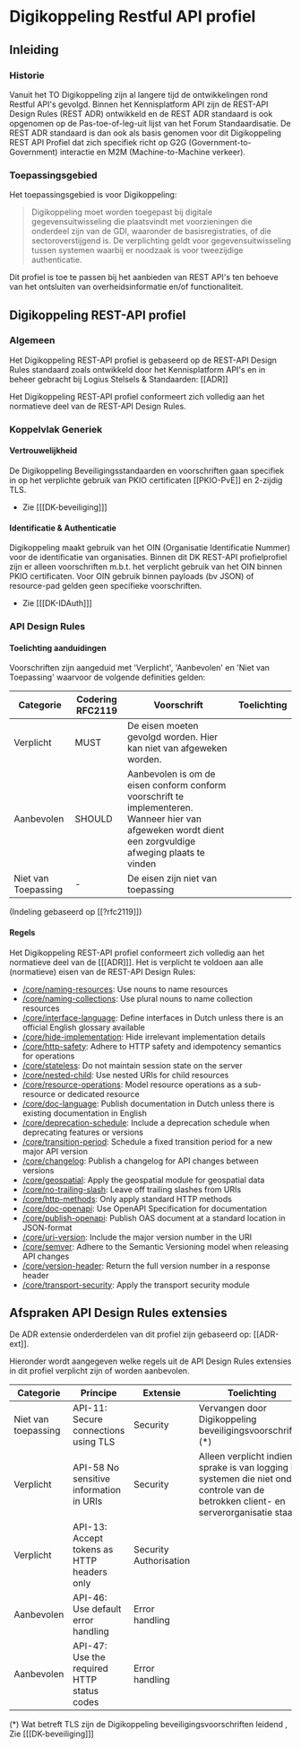 # Digikoppeling Restful API profiel

## Inleiding

### Historie

Vanuit het TO Digikoppeling zijn al langere tijd de ontwikkelingen rond Restful API's gevolgd. Binnen het Kennisplatform API zijn de REST-API Design Rules (REST ADR) ontwikkeld en de REST ADR standaard is ook opgenomen op de Pas-toe-of-leg-uit lijst van het Forum Standaardisatie. De REST ADR standaard is dan ook als basis genomen voor dit Digikoppeling REST API Profiel dat zich specifiek richt op G2G (Government-to-Government) interactie en M2M (Machine-to-Machine verkeer).

### Toepassingsgebied

Het toepassingsgebied is voor Digikoppeling:

> Digikoppeling moet worden toegepast bij digitale gegevensuitwisseling die plaatsvindt met voorzieningen die onderdeel zijn van de GDI, waaronder de basisregistraties, of die sectoroverstijgend is. De verplichting geldt voor gegevensuitwisseling tussen systemen waarbij er noodzaak is voor tweezijdige authenticatie.

Dit profiel is toe te passen bij het aanbieden van REST API's ten behoeve van het ontsluiten van overheidsinformatie en/of functionaliteit.

## Digikoppeling REST-API profiel

### Algemeen

Het Digikoppeling REST-API profiel is gebaseerd op de REST-API Design Rules standaard zoals ontwikkeld door het Kennisplatform API's en in beheer gebracht bij Logius Stelsels & Standaarden: [[ADR]]


Het Digikoppeling REST-API profiel conformeert zich volledig aan het normatieve deel van de REST-API Design Rules.

### Koppelvlak Generiek

#### Vertrouwelijkheid

De Digikoppeling Beveiligingsstandaarden en voorschriften gaan specifiek in op het verplichte gebruik van PKIO certificaten [[PKIO-PvE]] en 2-zijdig TLS.
* Zie [[[DK-beveiliging]]]


#### Identificatie & Authenticatie

Digikoppeling maakt gebruik van het OIN (Organisatie Identificatie Nummer) voor de identificatie van organisaties.
Binnen dit DK REST-API profielprofiel zijn er alleen voorschriften m.b.t. het verplicht gebruik van het OIN binnen PKIO certificaten. Voor OIN gebruik binnen payloads (bv JSON) of resource-pad gelden geen specifieke voorschriften.
* Zie [[[DK-IDAuth]]]

### API Design Rules

#### Toelichting aanduidingen

 Voorschriften zijn aangeduid met 'Verplicht', 'Aanbevolen' en 'Niet van Toepassing' waarvoor de volgende definities gelden:


|Categorie | Codering RFC2119 |Voorschrift | Toelichting |
| --- | --- |---|---|
|  Verplicht | MUST |De eisen moeten gevolgd worden. Hier kan niet van afgeweken worden.|
|  Aanbevolen | SHOULD | Aanbevolen is om de eisen conform conform voorschrift te implementeren. Wanneer hier van afgeweken wordt dient een zorgvuldige afweging plaats te vinden  |
|  Niet van Toepassing | - | De eisen zijn niet van toepassing|

(Indeling gebaseerd op [[?rfc2119]])

#### Regels

Het Digikoppeling REST-API profiel conformeert zich volledig aan het normatieve deel van de [[[ADR]]]. Het is verplicht te voldoen aan alle (normatieve) eisen van de REST-API Design Rules:

- [/core/naming-resources](https://gitdocumentatie.logius.nl/publicatie/api/adr/#/core/naming-resources): Use nouns to name resources
- [/core/naming-collections](https://gitdocumentatie.logius.nl/publicatie/api/adr/#/core/naming-collections): Use plural nouns to name collection resources
- [/core/interface-language](https://gitdocumentatie.logius.nl/publicatie/api/adr/#/core/interface-language): Define interfaces in Dutch unless there is an official English glossary available
- [/core/hide-implementation](https://gitdocumentatie.logius.nl/publicatie/api/adr/#/core/hide-implementation): Hide irrelevant implementation details
- [/core/http-safety](https://gitdocumentatie.logius.nl/publicatie/api/adr/#/core/http-safety): Adhere to HTTP safety and idempotency semantics for operations
- [/core/stateless](https://gitdocumentatie.logius.nl/publicatie/api/adr/#/core/stateless): Do not maintain session state on the server
- [/core/nested-child](https://gitdocumentatie.logius.nl/publicatie/api/adr/#/core/nested-child): Use nested URIs for child resources
- [/core/resource-operations](https://gitdocumentatie.logius.nl/publicatie/api/adr/#/core/resource-operations): Model resource operations as a sub-resource or dedicated resource
- [/core/doc-language](https://gitdocumentatie.logius.nl/publicatie/api/adr/#/core/doc-language): Publish documentation in Dutch unless there is existing documentation in English
- [/core/deprecation-schedule](https://gitdocumentatie.logius.nl/publicatie/api/adr/#/core/deprecation-schedule): Include a deprecation schedule when deprecating features or versions
- [/core/transition-period](https://gitdocumentatie.logius.nl/publicatie/api/adr/#/core/transition-period): Schedule a fixed transition period for a new major API version
- [/core/changelog](https://gitdocumentatie.logius.nl/publicatie/api/adr/#/core/changelog): Publish a changelog for API changes between versions
- [/core/geospatial](https://gitdocumentatie.logius.nl/publicatie/api/adr/#/core/geospatial): Apply the geospatial module for geospatial data
- [/core/no-trailing-slash](https://gitdocumentatie.logius.nl/publicatie/api/adr/#/core/no-trailing-slash): Leave off trailing slashes from URIs
- [/core/http-methods](https://gitdocumentatie.logius.nl/publicatie/api/adr/#/core/http-methods): Only apply standard HTTP methods
- [/core/doc-openapi](https://gitdocumentatie.logius.nl/publicatie/api/adr/#/core/doc-openapi): Use OpenAPI Specification for documentation
- [/core/publish-openapi](https://gitdocumentatie.logius.nl/publicatie/api/adr/#/core/publish-openapi): Publish OAS document at a standard location in JSON-format
- [/core/uri-version](https://gitdocumentatie.logius.nl/publicatie/api/adr/#/core/uri-version): Include the major version number in the URI
- [/core/semver](https://gitdocumentatie.logius.nl/publicatie/api/adr/#/core/semver): Adhere to the Semantic Versioning model when releasing API changes
- [/core/version-header](https://gitdocumentatie.logius.nl/publicatie/api/adr/#/core/version-header): Return the full version number in a response header
- [/core/transport-security](https://gitdocumentatie.logius.nl/publicatie/api/adr/#/core/transport-security): Apply the transport security module

## Afspraken API Design Rules extensies

De ADR extensie onderderdelen van dit profiel zijn gebaseerd op: [[ADR-ext]].

Hieronder wordt aangegeven welke regels uit de API Design Rules extensies in dit profiel verplicht zijn of worden aanbevolen.

| Categorie | Principe | Extensie | Toelichting | Link |
| --- | --- | --- | --- | --- |
| Niet van toepassing | API-11: Secure connections using TLS | Security | Vervangen door Digikoppeling beveiligingsvoorschriften (*)  |[[[DK-beveiliging]]] |
| Verplicht | API-58  No sensitive information in URIs | Security | Alleen verplicht indien er sprake is van logging in systemen die niet onder controle van de betrokken client- en serverorganisatie staan | [API-58 No sensitive information in URIs  ](https://docs.geostandaarden.nl/api/def-hr-API-Strategie-ext-20211013/#api-58)|
| Verplicht | API-13: Accept tokens as HTTP headers only | Security Authorisation | | [API-13: Accept tokens as HTTP headers only](https://docs.geostandaarden.nl/api/def-hr-API-Strategie-ext-20211013/#api-13) |
| Aanbevolen | API-46: Use default error handling | Error handling | | [API-46: Use default error handling](https://docs.geostandaarden.nl/api/def-hr-API-Strategie-ext-20211013#api-46) |
| Aanbevolen | API-47: Use the required HTTP status codes | Error handling  | | [API-47: Use the required HTTP status codes](https://docs.geostandaarden.nl/api/def-hr-API-Strategie-ext-20211013#api-47) |


</span>

(*) Wat betreft TLS zijn de Digikoppeling beveiligingsvoorschriften leidend , Zie [[[DK-beveiliging]]]

